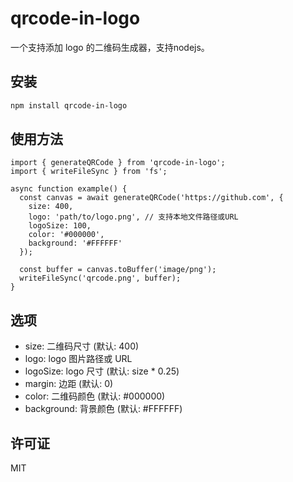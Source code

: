 # qrcode-in-logo

一个支持添加 logo 的二维码生成器，支持nodejs。

## 安装

```bash
npm install qrcode-in-logo
```

## 使用方法
```
import { generateQRCode } from 'qrcode-in-logo';
import { writeFileSync } from 'fs';

async function example() {
  const canvas = await generateQRCode('https://github.com', {
    size: 400,
    logo: 'path/to/logo.png', // 支持本地文件路径或URL
    logoSize: 100,
    color: '#000000',
    background: '#FFFFFF'
  });

  const buffer = canvas.toBuffer('image/png');
  writeFileSync('qrcode.png', buffer);
}
```

## 选项
- size: 二维码尺寸 (默认: 400)
- logo: logo 图片路径或 URL
- logoSize: logo 尺寸 (默认: size * 0.25)
- margin: 边距 (默认: 0)
- color: 二维码颜色 (默认: #000000)
- background: 背景颜色 (默认: #FFFFFF)

## 许可证
MIT